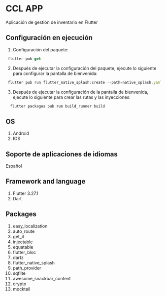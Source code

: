 # CCL APP

Aplicación de gestión de inventario en Flutter

## Configuración en ejecución 
1. Configuración del paquete:
``` javascript
 flutter pub get
```
2. Después de ejecutar la configuración del paquete, ejecute lo siguiente para configurar la pantalla de bienvenida:
``` javascript
 flutter pub run flutter_native_splash:create --path=native_splash.yaml
```

3. Después de ejecutar la configuración de la pantalla de bienvenida, ejecute lo siguiente para crear las rutas y las inyecciones:
``` javascript
  flutter packages pub run build_runner build 
```

## OS
1. Android
2. IOS

## Soporte de aplicaciones de idiomas
Español

## Framework and language
1. Flutter 3.27.1
2. Dart

## Packages
1. easy_localization
2. auto_route
3. get_it
4. injectable
5. equatable
6. flutter_bloc
8. dartz
9. flutter_native_splash
10. path_provider
11. sqflite
12. awesome_snackbar_content
13. crypto
14. mocktail
